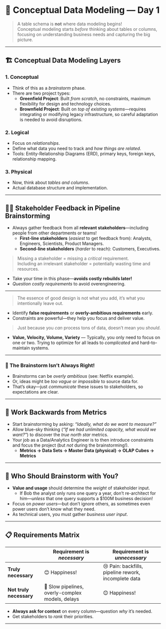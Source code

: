 # 🧠 Conceptual Data Modeling — Day 1

> A table schema is **not** where data modeling begins!  
> Conceptual modeling starts *before* thinking about tables or columns, focusing on understanding business needs and capturing the big picture.

---

## 🏗️ Conceptual Data Modeling Layers

### 1. **Conceptual**

- Think of this as a *brainstorm* phase.
- There are two project types:
    - **Greenfield Project**: Built *from scratch*, no constraints, maximum flexibility for design and technology choices.
    - **Brownfield Project**: Built on *top of existing systems*—requires integrating or modifying legacy infrastructure, so careful adaptation is needed to avoid disruptions.

### 2. **Logical**

- Focus on *relationships*.
- Define what data you need to track and *how things are related*.
- Tools: Entity-Relationship Diagrams (ERD), primary keys, foreign keys, relationship mapping.

### 3. **Physical**

- Now, think about *tables and columns*.
- Actual database structure and implementation.

---

## 🧑‍🤝‍ Stakeholder Feedback in Pipeline Brainstorming

- Always gather feedback from all **relevant stakeholders**—including people from other departments or teams!
    - **First-line stakeholders** (*easiest* to get feedback from): Analysts, Engineers, Scientists, Product Managers.
    - **Second-line stakeholders** (*harder* to reach): Customers, Executives.

> Missing a stakeholder = missing a *critical* requirement.  
> Including an irrelevant stakeholder = potentially wasting time and resources.

- Take your time in this phase—**avoids costly rebuilds later!**
- *Question costly requirements* to avoid overengineering.

---

> The essence of good design is not what you add, it’s what you intentionally leave out.

- Identify **false requirements** or **overly-ambitious requirements** early.
- Constraints are powerful—they help you focus and deliver value.

> Just because you *can* process tons of data, doesn’t mean you *should*.

- **Value, Velocity, Volume, Variety** — Typically, you only need to focus on one or two. Trying to optimize for all leads to *complicated* and hard-to-maintain systems.

---

### 🚨 The Brainstorm Isn’t Always Right!

- Brainstorms can be *overly ambitious* (see: Netflix example).
- Or, ideas might be *too vague* or *impossible* to source data for.
- That’s okay—just *communicate* these issues to stakeholders, so expectations are clear.

---

## 🔁 Work Backwards from Metrics

- Start brainstorming by asking: *“Ideally, what do we want to measure?”*
- Allow blue-sky thinking (*“If we had unlimited capacity, what would we want?”*) to discover the *true north star* metrics.
- Your job as a Data/Analytics Engineer is to then introduce constraints and focus the project (but *not* during the brainstorming!).
    - **Metrics → Data Sets → Master Data (physical) → OLAP Cubes → Metrics**

---

## 👥 Who Should Brainstorm with You?

- **Value and usage** should determine the *weight* of stakeholder input.
    - If Bob the analyst only runs one query a year, don’t re-architect for him—*unless* that one query supports a $100M business decision!
- Focus on *power users*—but don’t ignore others, as sometimes even power users don’t know what they need.
- As technical users, you must gather *business user input*.

---

## 📋 Requirements Matrix

|                           | Requirement is *necessary* | Requirement is *unnecessary*         |
|---------------------------|---------------------------|--------------------------------------|
| **Truly necessary**       | 😊 Happiness!             | 😢 Pain: backfills, pipeline rework, incomplete data |
| **Not truly necessary**   | 🐌 Slow pipelines, overly-complex models, delays | 😊 Happiness!         |

- **Always ask for context** on every column—question *why* it’s needed.
- Get stakeholders to *rank* their priorities.

---
